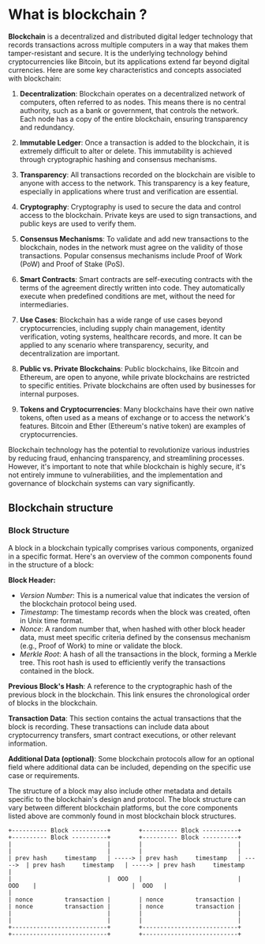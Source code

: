 # What is blockchain ?

**Blockchain** is a decentralized and distributed digital ledger technology that records transactions across multiple computers in a way that makes them tamper-resistant and secure. It is the underlying technology behind cryptocurrencies like Bitcoin, but its applications extend far beyond digital currencies. Here are some key characteristics and concepts associated with blockchain:

1. **Decentralization**: Blockchain operates on a decentralized network of computers, often referred to as nodes. This means there is no central authority, such as a bank or government, that controls the network. Each node has a copy of the entire blockchain, ensuring transparency and redundancy.

2. **Immutable Ledger**: Once a transaction is added to the blockchain, it is extremely difficult to alter or delete. This immutability is achieved through cryptographic hashing and consensus mechanisms.

3. **Transparency**: All transactions recorded on the blockchain are visible to anyone with access to the network. This transparency is a key feature, especially in applications where trust and verification are essential.

4. **Cryptography**: Cryptography is used to secure the data and control access to the blockchain. Private keys are used to sign transactions, and public keys are used to verify them.

5. **Consensus Mechanisms**: To validate and add new transactions to the blockchain, nodes in the network must agree on the validity of those transactions. Popular consensus mechanisms include Proof of Work (PoW) and Proof of Stake (PoS).

6. **Smart Contracts**: Smart contracts are self-executing contracts with the terms of the agreement directly written into code. They automatically execute when predefined conditions are met, without the need for intermediaries.

7. **Use Cases**: Blockchain has a wide range of use cases beyond cryptocurrencies, including supply chain management, identity verification, voting systems, healthcare records, and more. It can be applied to any scenario where transparency, security, and decentralization are important.

8. **Public vs. Private Blockchains**: Public blockchains, like Bitcoin and Ethereum, are open to anyone, while private blockchains are restricted to specific entities. Private blockchains are often used by businesses for internal purposes.

9. **Tokens and Cryptocurrencies**: Many blockchains have their own native tokens, often used as a means of exchange or to access the network's features. Bitcoin and Ether (Ethereum's native token) are examples of cryptocurrencies.

Blockchain technology has the potential to revolutionize various industries by reducing fraud, enhancing transparency, and streamlining processes. However, it's important to note that while blockchain is highly secure, it's not entirely immune to vulnerabilities, and the implementation and governance of blockchain systems can vary significantly.


## Blockchain structure 

### Block Structure

A block in a blockchain typically comprises various components, organized in a specific format. Here's an overview of the common components found in the structure of a block:

**Block Header:**
- *Version Number*: This is a numerical value that indicates the version of the blockchain protocol being used.
- *Timestamp*: The timestamp records when the block was created, often in Unix time format.
- *Nonce*: A random number that, when hashed with other block header data, must meet specific criteria defined by the consensus mechanism (e.g., Proof of Work) to mine or validate the block.
- *Merkle Root*: A hash of all the transactions in the block, forming a Merkle tree. This root hash is used to efficiently verify the transactions contained in the block.

**Previous Block's Hash**: A reference to the cryptographic hash of the previous block in the blockchain. This link ensures the chronological order of blocks in the blockchain.

**Transaction Data**: This section contains the actual transactions that the block is recording. These transactions can include data about cryptocurrency transfers, smart contract executions, or other relevant information.

**Additional Data (optional)**: Some blockchain protocols allow for an optional field where additional data can be included, depending on the specific use case or requirements.

The structure of a block may also include other metadata and details specific to the blockchain's design and protocol. The block structure can vary between different blockchain platforms, but the core components listed above are commonly found in most blockchain block structures.


```
+---------- Block ----------+        +---------- Block ----------+         +---------- Block ----------+        +---------- Block ----------+
|                           |        |                           |         |                           |        |                           |
| prev hash     timestamp   | -----> | prev hash     timestamp   | ----->  | prev hash     timestamp   | -----> | prev hash     timestamp   | 
|                           |  OOO   |                           |  OOO    |                           |  OOO   |                           |
| nonce         transaction |        | nonce         transaction |         | nonce         transaction |        | nonce         transaction |
|                           |        |                           |         |                           |        |                           |
+---------------------------+        +---------------------------+         +---------------------------+        +---------------------------+
```